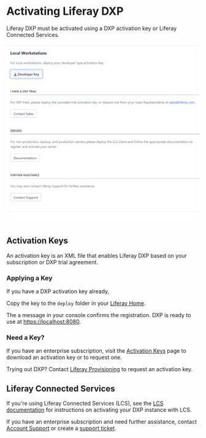 # Activating Liferay DXP

Liferay DXP must be activated using a DXP activation key or Liferay Connected Services.

![Figure 1: DXP displays this page on startup.](./activating-liferay-dxp/images/01.png)

## Activation Keys

An activation key is an XML file that enables Liferay DXP based on your subscription or DXP trial agreement.

### Applying a Key 

If you have a DXP activation key already,

Copy the key to the `deploy` folder in your [Liferay Home](../14-reference/01-liferay-home.md).

The a message in your console confirms the registration. DXP is ready to use at [ https://localhost:8080]( https://localhost:8080).

### Need a Key?

If you have an enterprise subscription, visit the
[Activation Keys](https://customer.liferay.com/activation-key) page to download an activation key or to request one.

Trying out DXP? Contact [Liferay Provisioning](https://help.liferay.com/hc/en-us/articles/360017784212) to request an activation key.

## Liferay Connected Services

If you're using Liferay Connected Services (LCS), see the [LCS documentation]() for instructions on activating your DXP instance with LCS.

If you have an enterprise subscription and need further assistance, contact [Account Support](https://help.liferay.com/hc/en-us/articles/360018414031) or create a [support ticket](https://help.liferay.com/hc/requests/new).
